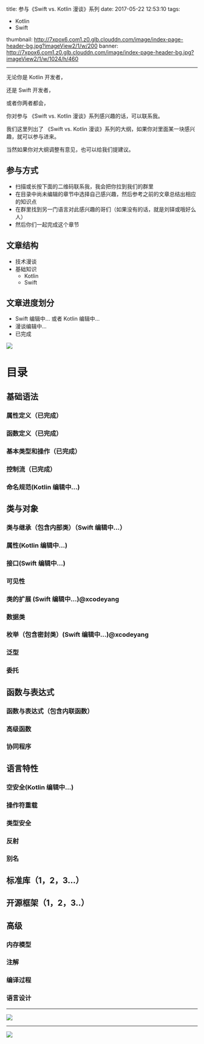 title: 参与《Swift vs. Kotlin 漫谈》系列
date: 2017-05-22 12:53:10
tags: 
- Kotlin
- Swift
  
thumbnail: http://7xpox6.com1.z0.glb.clouddn.com/image/index-page-header-bg.jpg?imageView2/1/w/200
banner: http://7xpox6.com1.z0.glb.clouddn.com/image/index-page-header-bg.jpg?imageView2/1/w/1024/h/460 

---

无论你是 Kotlin 开发者，

还是 Swift 开发者，

或者你两者都会，

你对参与 《Swift vs. Kotlin 漫谈》系列感兴趣的话，可以联系我。

我们这里列出了 《Swift vs. Kotlin 漫谈》系列的大纲，如果你对里面某一块感兴趣，就可以参与进来。

当然如果你对大纲调整有意见，也可以给我们提建议。

## 参与方式

- 扫描或长按下面的二维码联系我，我会把你拉到我们的群里
- 在目录中尚未编辑的章节中选择自己感兴趣，然后参考之前的文章总结出相应的知识点
- 在群里找到另一门语言对此感兴趣的哥们（如果没有的话，就是刘铎或哦好么人）
- 然后你们一起完成这个章节

## 文章结构

- 技术漫谈
- 基础知识
	- Kotlin
	- Swift

## 文章进度划分

- Swift 编辑中... 或者 Kotlin 编辑中...
- 漫谈编辑中...
- 已完成

![](http://7xpox6.com1.z0.glb.clouddn.com/WechatIMG616.jpeg?imageview2/2/w/720)

# 目录

## 基础语法

### 属性定义（已完成）
### 函数定义（已完成）
### 基本类型和操作（已完成）
### 控制流（已完成）
### 命名规范(Kotlin 编辑中...)

## 类与对象

### 类与继承（包含内部类）（Swift 编辑中...）
### 属性(Kotlin 编辑中...)
### 接口(Swift 编辑中...)
### 可见性
### 类的扩展 (Swift 编辑中...)@xcodeyang
### 数据类
### 枚举（包含密封类）(Swift 编辑中...)@xcodeyang
### 泛型
### 委托

## 函数与表达式

### 函数与表达式（包含内联函数）
### 高级函数
### 协同程序

## 语言特性

### 空安全(Kotlin 编辑中...)
### 操作符重载
### 类型安全
### 反射
### 别名

## 标准库（1，2，3...）
## 开源框架（1，2，3..）

## 高级

### 内存模型
### 注解
### 编译过程
### 语言设计


---

![](http://7xpox6.com1.z0.glb.clouddn.com/kotlin-three-wechat.jpg)


---

![](http://7xpox6.com1.z0.glb.clouddn.com/kotlin-three-wechat.jpg)